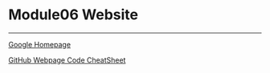 # Module06 Website

---

[Google Homepage](https://www.google.com "Google's Homepage")

[GitHub Webpage Code CheatSheet](https://github.com/adam-p/markdown-here/wiki/Markdown-Cheatsheet)
